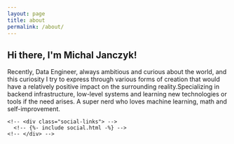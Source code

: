 ```yaml
---
layout: page
title: about
permalink: /about/
---
```

## Hi there, I'm Michal Janczyk!
Recently, Data Engineer, always ambitious and curious about the world, and this curiosity I try to express through various forms of creation that would have a relatively positive impact on the surrounding reality.Specializing in backend infrastructure, low-level systems and learning new technologies or tools if the need arises. A super nerd who loves machine learning, math and self-improvement.

    <!-- <div class="social-links"> -->
      <!-- {%- include social.html -%} -->
    <!-- </div> -->

